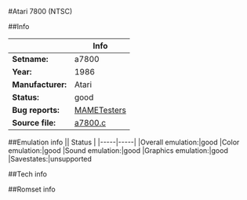 #Atari 7800 (NTSC)

##Info

||Info|
|-----|-----|
|**Setname:**|a7800
|**Year:**|1986
|**Manufacturer:**|Atari
|**Status:**|good
|**Bug reports:**|[MAMETesters](http://mametesters.org/view_all_set.php?type=1&temporary=y&search=a7800.c)
|**Source file:**|[a7800.c](https://github.com/mamedev/mame/blob/master/src/mess/drivers/a7800.c)

##Emulation info
|| Status |
|-----|-----|
|Overall emulation:|good
|Color emulation:|good
|Sound emulation:|good
|Graphics emulation:|good
|Savestates:|unsupported

##Tech info

##Romset info

<!--- START OF EDITED COMMENT DO NOT TOUCH TEXT ABOVE-->
